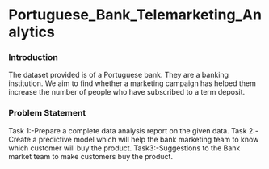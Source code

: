 # Portuguese_Bank_Telemarketing_Analytics

### Introduction
The dataset provided is of a Portuguese bank. They are a banking institution. We aim to find whether a marketing campaign has helped them increase the number of people who have subscribed to a term deposit.

### Problem Statement
Task 1:-Prepare a complete data analysis report on the given data.
Task 2:-Create a predictive model which will help the bank marketing team to know
which customer will buy the product.
Task3:-Suggestions to the Bank market team to make customers buy the product.
